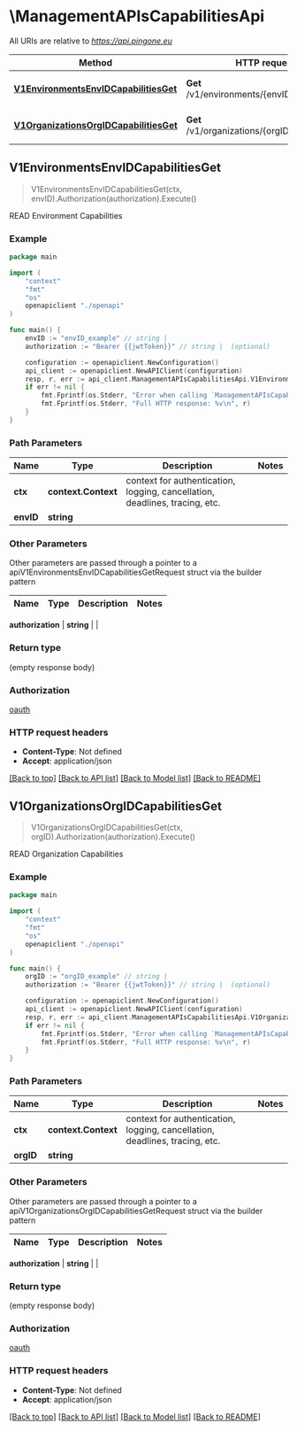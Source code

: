 # \ManagementAPIsCapabilitiesApi

All URIs are relative to *https://api.pingone.eu*

Method | HTTP request | Description
------------- | ------------- | -------------
[**V1EnvironmentsEnvIDCapabilitiesGet**](ManagementAPIsCapabilitiesApi.md#V1EnvironmentsEnvIDCapabilitiesGet) | **Get** /v1/environments/{envID}/capabilities | READ Environment Capabilities
[**V1OrganizationsOrgIDCapabilitiesGet**](ManagementAPIsCapabilitiesApi.md#V1OrganizationsOrgIDCapabilitiesGet) | **Get** /v1/organizations/{orgID}/capabilities | READ Organization Capabilities



## V1EnvironmentsEnvIDCapabilitiesGet

> V1EnvironmentsEnvIDCapabilitiesGet(ctx, envID).Authorization(authorization).Execute()

READ Environment Capabilities



### Example

```go
package main

import (
    "context"
    "fmt"
    "os"
    openapiclient "./openapi"
)

func main() {
    envID := "envID_example" // string | 
    authorization := "Bearer {{jwtToken}}" // string |  (optional)

    configuration := openapiclient.NewConfiguration()
    api_client := openapiclient.NewAPIClient(configuration)
    resp, r, err := api_client.ManagementAPIsCapabilitiesApi.V1EnvironmentsEnvIDCapabilitiesGet(context.Background(), envID).Authorization(authorization).Execute()
    if err != nil {
        fmt.Fprintf(os.Stderr, "Error when calling `ManagementAPIsCapabilitiesApi.V1EnvironmentsEnvIDCapabilitiesGet``: %v\n", err)
        fmt.Fprintf(os.Stderr, "Full HTTP response: %v\n", r)
    }
}
```

### Path Parameters


Name | Type | Description  | Notes
------------- | ------------- | ------------- | -------------
**ctx** | **context.Context** | context for authentication, logging, cancellation, deadlines, tracing, etc.
**envID** | **string** |  | 

### Other Parameters

Other parameters are passed through a pointer to a apiV1EnvironmentsEnvIDCapabilitiesGetRequest struct via the builder pattern


Name | Type | Description  | Notes
------------- | ------------- | ------------- | -------------

 **authorization** | **string** |  | 

### Return type

 (empty response body)

### Authorization

[oauth](../README.md#oauth)

### HTTP request headers

- **Content-Type**: Not defined
- **Accept**: application/json

[[Back to top]](#) [[Back to API list]](../README.md#documentation-for-api-endpoints)
[[Back to Model list]](../README.md#documentation-for-models)
[[Back to README]](../README.md)


## V1OrganizationsOrgIDCapabilitiesGet

> V1OrganizationsOrgIDCapabilitiesGet(ctx, orgID).Authorization(authorization).Execute()

READ Organization Capabilities



### Example

```go
package main

import (
    "context"
    "fmt"
    "os"
    openapiclient "./openapi"
)

func main() {
    orgID := "orgID_example" // string | 
    authorization := "Bearer {{jwtToken}}" // string |  (optional)

    configuration := openapiclient.NewConfiguration()
    api_client := openapiclient.NewAPIClient(configuration)
    resp, r, err := api_client.ManagementAPIsCapabilitiesApi.V1OrganizationsOrgIDCapabilitiesGet(context.Background(), orgID).Authorization(authorization).Execute()
    if err != nil {
        fmt.Fprintf(os.Stderr, "Error when calling `ManagementAPIsCapabilitiesApi.V1OrganizationsOrgIDCapabilitiesGet``: %v\n", err)
        fmt.Fprintf(os.Stderr, "Full HTTP response: %v\n", r)
    }
}
```

### Path Parameters


Name | Type | Description  | Notes
------------- | ------------- | ------------- | -------------
**ctx** | **context.Context** | context for authentication, logging, cancellation, deadlines, tracing, etc.
**orgID** | **string** |  | 

### Other Parameters

Other parameters are passed through a pointer to a apiV1OrganizationsOrgIDCapabilitiesGetRequest struct via the builder pattern


Name | Type | Description  | Notes
------------- | ------------- | ------------- | -------------

 **authorization** | **string** |  | 

### Return type

 (empty response body)

### Authorization

[oauth](../README.md#oauth)

### HTTP request headers

- **Content-Type**: Not defined
- **Accept**: application/json

[[Back to top]](#) [[Back to API list]](../README.md#documentation-for-api-endpoints)
[[Back to Model list]](../README.md#documentation-for-models)
[[Back to README]](../README.md)

